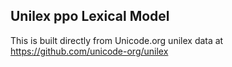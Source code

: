 Unilex ppo Lexical Model
----------------------

This is built directly from Unicode.org unilex data at
https://github.com/unicode-org/unilex
